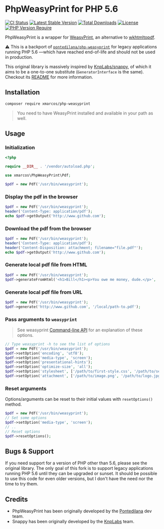 # PhpWeasyPrint for PHP 5.6

[![CI Status](https://github.com/xmarcos/php-weasyprint/actions/workflows/ci.yaml/badge.svg)](https://github.com/xmarcos/php-weasyprint/actions/workflows/ci.yaml)
[![Latest Stable Version](http://poser.pugx.org/xmarcos/php-weasyprint/v)](https://packagist.org/packages/xmarcos/php-weasyprint)
[![Total Downloads](http://poser.pugx.org/xmarcos/php-weasyprint/downloads)](https://packagist.org/packages/xmarcos/php-weasyprint)
[![License](http://poser.pugx.org/xmarcos/php-weasyprint/license)](https://packagist.org/packages/xmarcos/php-weasyprint)
[![PHP Version Require](http://poser.pugx.org/xmarcos/php-weasyprint/require/php)](https://packagist.org/packages/xmarcos/php-weasyprint)

PhpWeasyPrint is a wrapper for [WeasyPrint](https://weasyprint.org), an alternative to [wkhtmltopdf](https://wkhtmltopdf.org).

:warning: This is a backport of [`pontedilana/php-weasyprint`](https://github.com/pontedilana/php-weasyprint) for legacy applications running PHP 5.6 —which have reached end-of-life and should not be used in production.

This original library is massively inspired by [KnpLabs/snappy](https://github.com/KnpLabs/snappy), of which it aims to be a one-to-one substitute (`GeneratorInterface` is the same). Checkout its [README](https://github.com/pontedilana/php-weasyprint/blob/main/README.md) for more information.

## Installation

```bash
composer require xmarcos/php-weasyprint
```

> You need to have WeasyPrint installed and available in your path as well.

## Usage

### Initialization

```php
<?php

require __DIR__ . '/vendor/autoload.php';

use xmarcos\PhpWeasyPrint\Pdf;

$pdf = new Pdf('/usr/bin/weasyprint');
```

### Display the pdf in the browser

```php
$pdf = new Pdf('/usr/bin/weasyprint');
header('Content-Type: application/pdf');
echo $pdf->getOutput('http://www.github.com');
```

### Download the pdf from the browser

```php
$pdf = new Pdf('/usr/bin/weasyprint');
header('Content-Type: application/pdf');
header('Content-Disposition: attachment; filename="file.pdf"');
echo $pdf->getOutput('http://www.github.com');
```

### Generate local pdf file from HTML

```php
$pdf = new Pdf('/usr/bin/weasyprint');
$pdf->generateFromHtml('<h1>Bill</h1><p>You owe me money, dude.</p>', '/tmp/bill-123.pdf');
```

### Generate local pdf file from URL

```php
$pdf = new Pdf('/usr/bin/weasyprint');
$pdf->generate('http://www.github.com', '/local/path-to.pdf');
```

### Pass arguments to `weasyprint`

> See weasyprint [Command-line API](https://doc.courtbouillon.org/weasyprint/stable/api_reference.html#command-line-api) for an explanation of these options.

```php
// Type weasyprint -h to see the list of options
$pdf = new Pdf('/usr/bin/weasyprint');
$pdf->setOption('encoding', 'utf8');
$pdf->setOption('media-type', 'screen');
$pdf->setOption('presentational-hints');
$pdf->setOption('optimize-size', 'all');
$pdf->setOption('stylesheet', ['/path/to/first-style.css', '/path/to/second-style.css']);
$pdf->setOption('attachment', ['/path/to/image.png', '/path/to/logo.jpg']);
```

### Reset arguments

Options/arguments can be reset to their initial values with `resetOptions()` method.

```php
$pdf = new Pdf('/usr/bin/weasyprint');
// Set some options
$pdf->setOption('media-type', 'screen');
// ..
// Reset options
$pdf->resetOptions();
```

## Bugs & Support

If you need support for a version of PHP other than 5.6, please see the original library. The only goal of this fork is to support legacy applications running PHP 5.6 until they can be upgraded or sunset. It should be possible to use this code for even older versions, but I don't have the need nor the time to try them.

## Credits

- PhpWeasyPrint has been originally developed by the [Pontedilana](https://www.pontedilana.it) dev team.
- Snappy has been originally developed by the [KnpLabs](http://knplabs.com) team.
